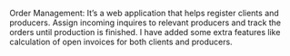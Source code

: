 Order Management: It’s a web application that helps register clients and producers.
Assign incoming inquires to relevant producers and track the orders until production is finished.
I have added some extra features like calculation of open invoices for both clients and producers.

